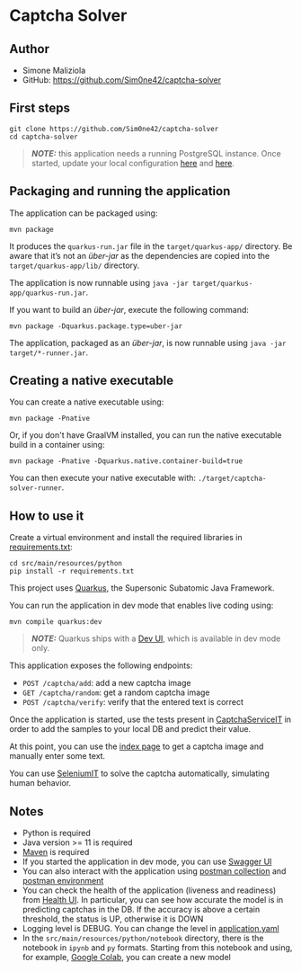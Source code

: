 # Captcha Solver

## Author

* Simone Maliziola
* GitHub: https://github.com/Sim0ne42/captcha-solver

## First steps

```
git clone https://github.com/Sim0ne42/captcha-solver
cd captcha-solver
```

> **_NOTE:_**  this application needs a running PostgreSQL instance. Once started, update your local
> configuration [here](src/main/resources/application.yaml) and [here](src/main/resources/python/captcha.py).

## Packaging and running the application

The application can be packaged using:

```shell script
mvn package
```

It produces the `quarkus-run.jar` file in the `target/quarkus-app/` directory.
Be aware that it’s not an _über-jar_ as the dependencies are copied into the `target/quarkus-app/lib/` directory.

The application is now runnable using `java -jar target/quarkus-app/quarkus-run.jar`.

If you want to build an _über-jar_, execute the following command:

```shell script
mvn package -Dquarkus.package.type=uber-jar
```

The application, packaged as an _über-jar_, is now runnable using `java -jar target/*-runner.jar`.

## Creating a native executable

You can create a native executable using:

```shell script
mvn package -Pnative
```

Or, if you don't have GraalVM installed, you can run the native executable build in a container using:

```shell script
mvn package -Pnative -Dquarkus.native.container-build=true
```

You can then execute your native executable with: `./target/captcha-solver-runner`.

## How to use it

Create a virtual environment and install the required libraries
in [requirements.txt](src/main/resources/python/requirements.txt):

```shell script
cd src/main/resources/python   
pip install -r requirements.txt
```

This project uses [Quarkus](https://quarkus.io/), the Supersonic Subatomic Java Framework.

You can run the application in dev mode that enables live coding using:

```shell script
mvn compile quarkus:dev
```

> **_NOTE:_**  Quarkus ships with a [Dev UI](http://localhost:8080/q/dev/), which is available in dev mode only.

This application exposes the following endpoints:

* `POST /captcha/add`: add a new captcha image
* `GET /captcha/random`: get a random captcha image
* `POST /captcha/verify`: verify that the entered text is correct

Once the application is started, use the tests present
in [CaptchaServiceIT](src/test/java/org/captcha/solver/service/CaptchaServiceIT.java)
in order to add the samples to your local DB and predict their value.

At this point, you can use the [index page](http://localhost:63342/captcha-solver/src/main/resources/index.html)
to get a captcha image and manually enter some text.

You can use [SeleniumIT](src/test/java/org/captcha/solver/SeleniumIT.java) to solve the captcha automatically,
simulating human behavior.

## Notes

* Python is required
* Java version >= 11 is required
* [Maven](https://maven.apache.org/) is required
* If you started the application in dev mode, you can use [Swagger UI](http://localhost:8080/q/swagger-ui/)
* You can also interact with the application using [postman collection](postman_collection.json)
  and [postman environment](postman_environment.json)
* You can check the health of the application (liveness and readiness)
  from [Health UI](http://localhost:8080/q/health-ui/).
  In particular, you can see how accurate the model is in predicting captchas in the DB.
  If the accuracy is above a certain threshold, the status is UP, otherwise it is DOWN
* Logging level is DEBUG. You can change the level in [application.yaml](src/main/resources/application.yaml)
* In the `src/main/resources/python/notebook` directory, there is the notebook in `ipynb` and `py` formats.
  Starting from this notebook and using, for example, [Google Colab](https://colab.research.google.com/),
  you can create a new model
